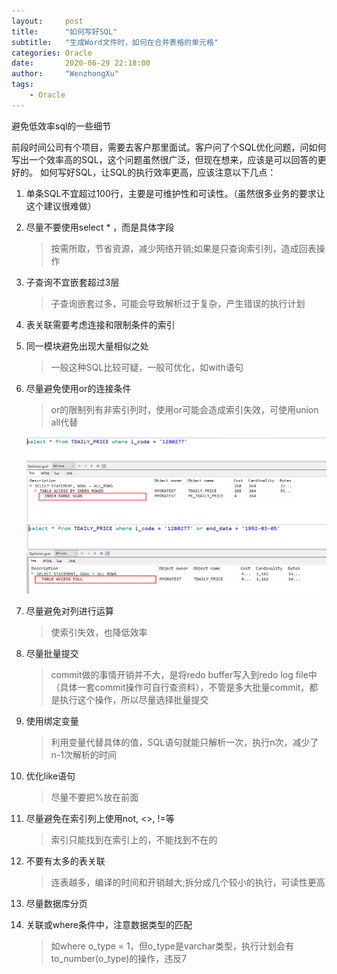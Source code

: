 ```yaml
---
layout:     post
title:      "如何写好SQL"
subtitle:   "生成Word文件时，如何在合并表格的单元格"
categories: Oracle
date:       2020-06-29 22:18:00
author:     "WenzhongXu"
tags:
    - Oracle
---
```


<!-- more -->
避免低效率sql的一些细节

前段时间公司有个项目，需要去客户那里面试。客户问了个SQL优化问题，问如何写出一个效率高的SQL，这个问题虽然很广泛，但现在想来，应该是可以回答的更好的。
如何写好SQL，让SQL的执行效率更高，应该注意以下几点：

1. 单条SQL不宜超过100行，主要是可维护性和可读性。（虽然很多业务的要求让这个建议很难做）
2. 尽量不要使用select * ，而是具体字段
    > 按需所取，节省资源，减少网络开销;如果是只查询索引列，造成回表操作
3. 子查询不宜嵌套超过3层
    > 子查询嵌套过多，可能会导致解析过于复杂，产生错误的执行计划
4. 表关联需要考虑连接和限制条件的索引

5. 同一模块避免出现大量相似之处
    > 一般这种SQL比较可疑，一般可优化，如with语句
6. 尽量避免使用or的连接条件
    > or的限制列有非索引列时，使用or可能会造成索引失效，可使用union all代替

    ![orIndex](/img/Oracle/如何写好SQL/or之走索引.png)
    ![orNotIndex](/img/Oracle/如何写好SQL/or之不走索引.png)
7. 尽量避免对列进行运算
    > 使索引失效，也降低效率
8. 尽量批量提交
    > commit做的事情开销并不大，是将redo buffer写入到redo log file中（具体一套commit操作可自行查资料），不管是多大批量commit，都是执行这个操作，所以尽量选择批量提交
9. 使用绑定变量
    > 利用变量代替具体的值，SQL语句就能只解析一次，执行n次，减少了n-1次解析的时间
10. 优化like语句
    > 尽量不要把%放在前面
11. 尽量避免在索引列上使用not, <>, !=等
    > 索引只能找到在索引上的，不能找到不在的
12. 不要有太多的表关联
    > 连表越多，编译的时间和开销越大;拆分成几个较小的执行，可读性更高
13. 尽量数据库分页
14. 关联或where条件中，注意数据类型的匹配
    > 如where o_type = 1，但o_type是varchar类型，执行计划会有to_number(o_type)的操作，违反7
